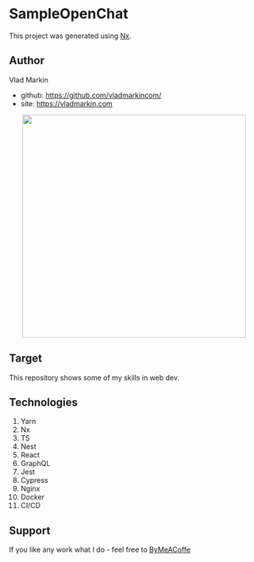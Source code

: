 # SampleOpenChat

This project was generated using [Nx](https://nx.dev).

## Author
Vlad Markin 
- github: https://github.com/vladmarkincom/
- site: https://vladmarkin.com

<p style="text-align: center;"><a  href="https://vladmarkin.com/"><img src="https://vladmarkin.com/wp-content/uploads/2022/05/logo-white.png" width="450"></a></p>

## Target

This repository shows some of my skills in web dev.

## Technologies
1. Yarn
1. Nx
1. TS
1. Nest
1. React
1. GraphQL
1. Jest
1. Cypress
1. Nginx
1. Docker
1. CI/CD
## Support
If you like any work what I do - feel free to <a href="https://www.buymeacoffee.com/vladmarkincom">ByMeACoffe</a>